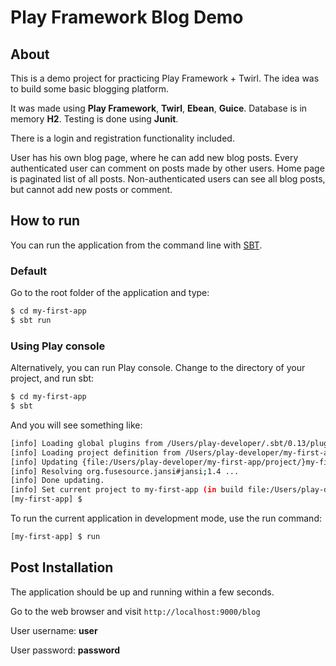 # Play Framework Blog Demo

## About

This is a demo project for practicing Play Framework + Twirl. 
The idea was to build some basic blogging platform.

It was made using **Play Framework**, **Twirl**, **Ebean**, **Guice**. 
Database is in memory **H2**.
Testing is done using **Junit**.

There is a login and registration functionality included.

User has his own blog page, where he can add new blog posts. 
Every authenticated user can comment on posts made by other users.
Home page is paginated list of all posts.
Non-authenticated users can see all blog posts, but cannot add new posts or comment.

## How to run

You can run the application from the command line with [SBT](http://www.scala-sbt.org/download.html). 

### Default

Go to the root folder of the application and type:
```bash
$ cd my-first-app
$ sbt run
```

### Using Play console

Alternatively, you can run Play console. Change to the directory of your project, and run sbt:
```bash
$ cd my-first-app
$ sbt
``` 
And you will see something like:
```bash
[info] Loading global plugins from /Users/play-developer/.sbt/0.13/plugins
[info] Loading project definition from /Users/play-developer/my-first-app/project
[info] Updating {file:/Users/play-developer/my-first-app/project/}my-first-app-build...
[info] Resolving org.fusesource.jansi#jansi;1.4 ...
[info] Done updating.
[info] Set current project to my-first-app (in build file:/Users/play-developer/my-first-app/)
[my-first-app] $
```
To run the current application in development mode, use the run command:
```bash
[my-first-app] $ run
```

## Post Installation

The application should be up and running within a few seconds.

Go to the web browser and visit `http://localhost:9000/blog`

User username: **user**

User password: **password**
